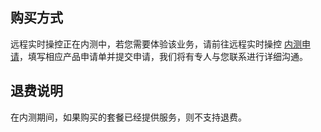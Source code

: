 ## 购买方式
远程实时操控正在内测中，若您需要体验该业务，请前往远程实时操控 [内测申请](https://cloud.tencent.com/apply/p/bydd9ncozwj)，填写相应产品申请单并提交申请，我们将有专人与您联系进行详细沟通。

## 退费说明
在内测期间，如果购买的套餐已经提供服务，则不支持退费。





